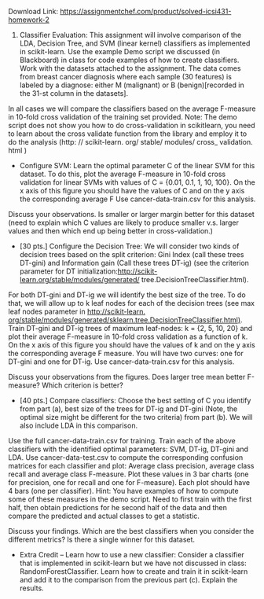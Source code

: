 Download Link: https://assignmentchef.com/product/solved-icsi431-homework-2
<br>
<ol>

 <li>Classifier Evaluation: This assignment will involve comparison of the LDA, Decision Tree, and SVM (linear kernel) classifiers as implemented in scikit-learn. Use the example Demo script we discussed (in Blackboard) in class for code examples of how to create classifiers. Work with the datasets attached to the assignment. The data comes from breast cancer diagnosis where each sample (30 features) is labeled by a diagnose: either M (malignant) or B (benign)[recorded in the 31-st column in the datasets].</li>

</ol>

In all cases we will compare the classifiers based on the average F-measure in 10-fold cross validation of the training set provided. Note: The demo script does not show you how to do cross-validation in scikit­learn, you need to learn about the cross validate function from the library and employ it to do the analysis (http: // scikit-learn. org/ stable/ modules/ cross_ validation. html )

<ul>

 <li>Configure SVM: Learn the optimal parameter C of the linear SVM for this dataset. To do this, plot the average F-measure in 10-fold cross validation for linear SVMs with values of C = {0.01, 0.1, 1, 10, 100}. On the x axis of this figure you should have the values of C and on the y axis the corresponding average F Use cancer-data-train.csv for this analysis.</li>

</ul>

Discuss your observations. Is smaller or larger margin better for this dataset (need to explain which C values are likely to produce smaller v.s. larger values and then which end up being better in cross-validation.)

<ul>

 <li>[30 pts.] Configure the Decision Tree: We will consider two kinds of decision trees based on the split criterion: Gini Index (call these trees DT-gini) and Information gain (Call these trees DT-ig) (see the criterion parameter for DT initialization:<a href="http://scikit-learn.org/stable/modules/generated/">http://scikit-learn.org/stable/modules/generated/</a> tree.DecisionTreeClassifier.html).</li>

</ul>

For both DT-gini and DT-ig we will identify the best size of the tree. To do that, we will allow up to k leaf nodes for each of the decision trees (see max leaf nodes parameter in <a href="http://scikit-learn.org/stable/modules/generated/sklearn.tree.DecisionTreeClassifier.html)">http://scikit-learn. </a><u>org/stable/modules/generated/sklearn.tree.DecisionTreeClassifier.html</u><u>)</u>. Train DT-gini and DT-ig trees of maximum leaf-nodes: k = {2, 5, 10, 20} and plot their average F-measure in 10-fold cross validation as a function of k. On the x axis of this figure you should have the values of k and on the y axis the corresponding average F measure. You will have two curves: one for DT-gini and one for DT-ig. Use cancer-data-train.csv for this analysis.

Discuss your observations from the figures. Does larger tree mean better F-measure? Which criterion is better?

<ul>

 <li>[40 pts.] Compare classifiers: Choose the best setting of C you identify from part (a), best size of the trees for DT-ig and DT-gini (Note, the optimal size might be different for the two criteria) from part (b). We will also include LDA in this comparison.</li>

</ul>

Use the full cancer-data-train.csv for training. Train each of the above classifiers with the identified optimal parameters: SVM, DT-ig, DT-gini and LDA. Use cancer-data-test.csv to compute the corre­sponding confusion matrices for each classifier and plot: Average class precision, average class recall and average class F-measure. Plot these values in 3 bar charts (one for precision, one for recall and one for F-measure). Each plot should have 4 bars (one per classifier). Hint: You have examples of how to compute some of these measures in the demo script. Need to first train with the first half, then obtain predictions for he second half of the data and then compare the predicted and actual classes to get a statistic.

Discuss your findings. Which are the best classifiers when you consider the different metrics? Is there a single winner for this dataset.

<ul>

 <li>Extra Credit – Learn how to use a new classifier: Consider a classifier that is implemented in scikit-learn but we have not discussed in class: RandomForestClassifier. Learn how to create and train it in scikit-learn and add it to the comparison from the previous part (c). Explain the results.</li>

</ul>